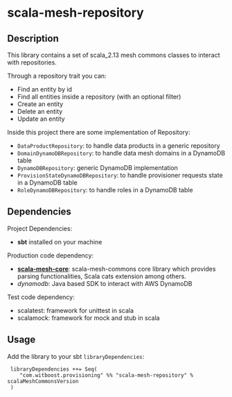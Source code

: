 # scala-mesh-repository

## Description
This library contains a set of scala_2.13 mesh commons classes to interact with repositories.

Through a repository trait you can:
* Find an entity by id
* Find all entities inside a repository (with an optional filter)
* Create an entity
* Delete an entity
* Update an entity

Inside this project there are some implementation of Repository:
* `DataProductRepository`: to handle data products in a generic repository 
* `DomainDynamoDBRepository`: to handle data mesh domains in a DynamoDB table
* `DynamoDBRepository`: generic DynamoDB implementation
* `ProvisionStateDynamoDBRepository`: to handle provisioner requests state in a DynamoDB table
* `RoleDynamoDBRepository`: to handle roles in a DynamoDB table

## Dependencies

Project Dependencies:

* **sbt** installed on your machine

Production code dependency:

* [**scala-mesh-core**](../core): scala-mesh-commons core library which provides parsing functionalities, Scala cats extension among others.
* *dynamodb*: Java based SDK to interact with AWS DynamoDB

Test code dependency:

* scalatest: framework for unittest in scala
* scalamock: framework for mock and stub in scala

## Usage

Add the library to your sbt `libraryDependencies`:

```
 libraryDependencies ++= Seq(
    "com.witboost.provisioning" %% "scala-mesh-repository" % scalaMeshCommonsVersion
 )
```
